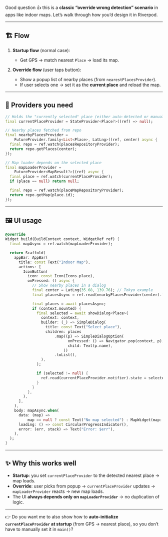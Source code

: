 Good question 👍 this is a **classic “override wrong detection” scenario** in apps like indoor maps.
Let’s walk through how you’d design it in Riverpod.

---

## 🏗️ Flow

1. **Startup flow** (normal case):

   * Get GPS → match nearest `Place` → load its map.

2. **Override flow** (user taps button):

   * Show a popup list of nearby places (from `nearestPlacesProvider`).
   * If user selects one → set it as the **current place** and reload the map.

---

## 🔑 Providers you need

```dart
// Holds the "currently selected" place (either auto-detected or manual override)
final currentPlaceProvider = StateProvider<Place?>((ref) => null);

// Nearby places fetched from repo
final nearbyPlacesProvider =
    FutureProvider.family<List<Place>, LatLng>((ref, center) async {
  final repo = ref.watch(placesRepositoryProvider);
  return repo.getPlaces(center);
});

// Map loader depends on the selected place
final mapLoaderProvider =
    FutureProvider<MapResult?>((ref) async {
  final place = ref.watch(currentPlaceProvider);
  if (place == null) return null;

  final repo = ref.watch(placeMapRepositoryProvider);
  return repo.getMap(place.id);
});
```

---

## 🖼️ UI usage

```dart
@override
Widget build(BuildContext context, WidgetRef ref) {
  final mapAsync = ref.watch(mapLoaderProvider);

  return Scaffold(
    appBar: AppBar(
      title: const Text("Indoor Map"),
      actions: [
        IconButton(
          icon: const Icon(Icons.place),
          onPressed: () async {
            // Show nearby places in a dialog
            final center = LatLng(35.68, 139.76); // Tokyo example
            final placesAsync = ref.read(nearbyPlacesProvider(center).future);

            final places = await placesAsync;
            if (context.mounted) {
              final selected = await showDialog<Place>(
                context: context,
                builder: (_) => SimpleDialog(
                  title: const Text("Select place"),
                  children: places
                      .map((p) => SimpleDialogOption(
                            onPressed: () => Navigator.pop(context, p),
                            child: Text(p.name),
                          ))
                      .toList(),
                ),
              );

              if (selected != null) {
                ref.read(currentPlaceProvider.notifier).state = selected;
              }
            }
          },
        ),
      ],
    ),
    body: mapAsync.when(
      data: (map) =>
          map == null ? const Text("No map selected") : MapWidget(map: map),
      loading: () => const CircularProgressIndicator(),
      error: (err, stack) => Text("Error: $err"),
    ),
  );
}
```

---

## ✨ Why this works well

* **Startup**: you set `currentPlaceProvider` to the detected nearest place → map loads.
* **Override**: user picks from popup → `currentPlaceProvider` updates → `mapLoaderProvider` reacts → new map loads.
* The UI **always depends only on `mapLoaderProvider`** → no duplication of logic.

---

👉 Do you want me to also show how to **auto-initialize `currentPlaceProvider` at startup** (from GPS → nearest place), so you don’t have to manually set it in `main()`?
